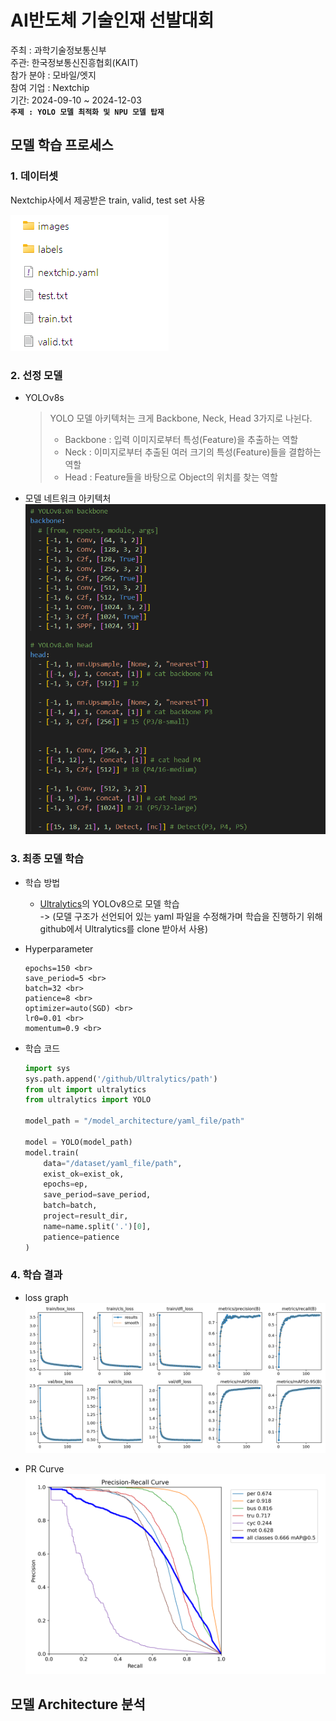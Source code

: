 # AI반도체 기술인재 선발대회
주최 : 과학기술정보통신부 <br> 주관: 한국정보통신진흥협회(KAIT) <br> 참가 분야 : 모바일/엣지 <br> 참여 기업 : Nextchip <br> 기간: 2024-09-10 ~ 2024-12-03 <br> **`주제 : YOLO 모델 최적화 및 NPU 모델 탑재`**



## 모델 학습 프로세스
### 1. 데이터셋
Nextchip사에서 제공받은 train, valid, test set 사용

<img src="./images/dataset.png" alt="데이터셋 샘플">

### 2. 선정 모델
- YOLOv8s
    > YOLO 모델 아키텍처는 크게 Backbone, Neck, Head 3가지로 나뉜다.
    > - Backbone : 입력 이미지로부터 특성(Feature)을 추출하는 역할
    > - Neck : 이미지로부터 추출된 여러 크기의 특성(Feature)들을 결합하는 역할
    > - Head : Feature들을 바탕으로 Object의 위치를 찾는 역할

- 모델 네트워크 아키텍처
    <img src="./images/model_network.png" alt="데이터셋 샘플">

### 3. 최종 모델 학습
- 학습 방법
    - [Ultralytics](https://github.com/ultralytics/ultralytics)의 YOLOv8으로 모델 학습 <br>
    -> (모델 구조가 선언되어 있는 yaml 파일을 수정해가며 학습을 진행하기 위해 github에서 Ultralytics를 clone 받아서 사용) <br>

- Hyperparameter
    ```
    epochs=150 <br>
    save_period=5 <br>
    batch=32 <br>
    patience=8 <br>
    optimizer=auto(SGD) <br>
    lr0=0.01 <br>
    momentum=0.9 <br>
    ```

- 학습 코드
    ```python
    import sys
    sys.path.append('/github/Ultralytics/path')
    from ult import ultralytics
    from ultralytics import YOLO

    model_path = "/model_architecture/yaml_file/path"
    
    model = YOLO(model_path)
    model.train(
        data="/dataset/yaml_file/path",
        exist_ok=exist_ok,
        epochs=ep,
        save_period=save_period,
        batch=batch,
        project=result_dir,
        name=name.split('.')[0],
        patience=patience
    )
    ```

### 4. 학습 결과
- loss graph
    <img src="./images/results.png">

- PR Curve
    <img src="./images/PR_curve.png">


## 모델 Architecture 분석
